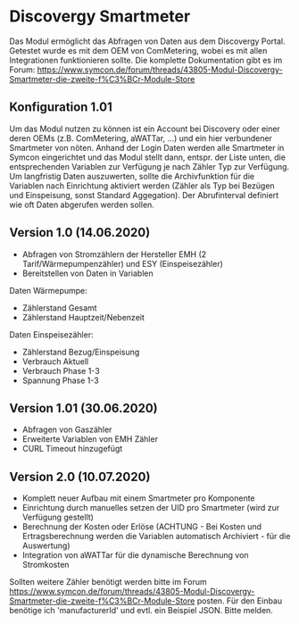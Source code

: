 # Discovergy Smartmeter
Das Modul ermöglicht das Abfragen von Daten aus dem Discovergy Portal. Getestet wurde es mit dem OEM von ComMetering, wobei es mit allen Integrationen funktionieren sollte. Die komplette Dokumentation gibt es im Forum: https://www.symcon.de/forum/threads/43805-Modul-Discovergy-Smartmeter-die-zweite-f%C3%BCr-Module-Store

## Konfiguration 1.01
Um das Modul nutzen zu können ist ein Account bei Discovery oder einer deren OEMs (z.B. ComMetering, aWATTar, ...) und ein hier verbundener Smartmeter von nöten. Anhand der Login Daten werden alle Smartmeter in Symcon eingerichtet und das Modul stellt dann, entspr. der Liste unten, die entsprechenden Variablen zur Verfügung je nach Zähler Typ zur Verfügung. 
Um langfristig Daten auszuwerten, sollte die Archivfunktion für die Variablen nach Einrichtung aktiviert werden (Zähler als Typ bei Bezügen und Einspeisung, sonst Standard Aggegation). 
Der Abrufinterval definiert wie oft Daten abgerufen werden sollen.

## Version 1.0 (14.06.2020)
* Abfragen von Stromzählern der Hersteller EMH (2 Tarif/Wärmepumpenzähler) und ESY (Einspeisezähler)
* Bereitstellen von Daten in Variablen

Daten Wärmepumpe: 
* Zählerstand Gesamt
* Zählerstand Hauptzeit/Nebenzeit

Daten Einspeisezähler: 
* Zählerstand Bezug/Einspeisung
* Verbrauch Aktuell 
* Verbrauch Phase 1-3
* Spannung Phase 1-3

## Version 1.01 (30.06.2020)
* Abfragen von Gaszähler
* Erweiterte Variablen von EMH Zähler
* CURL Timeout hinzugefügt

## Version 2.0 (10.07.2020)
* Komplett neuer Aufbau mit einem Smartmeter pro Komponente
* Einrichtung durch manuelles setzen der UID pro Smartmeter (wird zur Verfügung gestellt)
* Berechnung der Kosten oder Erlöse (ACHTUNG - Bei Kosten und Ertragsberechnung werden die Variablen automatisch Archiviert - für die Auswertung)
* Integration von aWATTar für die dynamische Berechnung von Stromkosten

Sollten weitere Zähler benötigt werden bitte im Forum https://www.symcon.de/forum/threads/43805-Modul-Discovergy-Smartmeter-die-zweite-f%C3%BCr-Module-Store  posten. Für den Einbau benötige ich 'manufacturerId' und evtl. ein Beispiel JSON. Bitte melden.